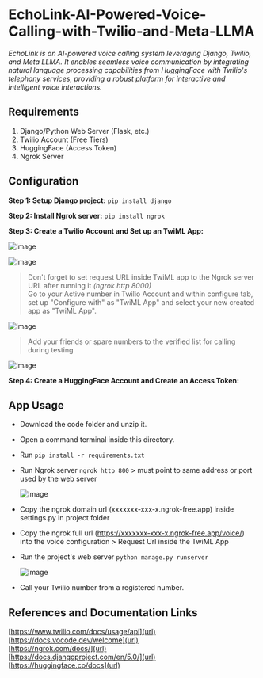 # EchoLink-AI-Powered-Voice-Calling-with-Twilio-and-Meta-LLMA
*EchoLink is an AI-powered voice calling system leveraging Django, Twilio, and Meta LLMA. It enables seamless voice communication 
by integrating natural language processing capabilities from HuggingFace with Twilio's telephony services, 
providing a robust platform for interactive and intelligent voice interactions.*

## Requirements
1. Django/Python Web Server (Flask, etc.)
2. Twilio Account (Free Tiers)
3. HuggingFace (Access Token)
4. Ngrok Server

## Configuration
**Step 1: Setup Django project:** `pip install django`  

**Step 2: Install Ngrok server:** `pip install ngrok`  

**Step 3: Create a Twilio Account and Set up an TwiML App:**  

![image](https://github.com/user-attachments/assets/c4560b74-e0ce-4424-8fda-34e06f5b6792)  

![image](https://github.com/user-attachments/assets/0f13e9c7-7d0d-4963-97b6-e8e79b9fc634)  

> Don't forget to set request URL inside TwiML app to the Ngrok server URL after running it *(ngrok http 8000)*  
> Go to your Active number in Twilio Account and within configure tab, set up "Configure with" as "TwiML App" and select your new created app as "TwiML App".

![image](https://github.com/user-attachments/assets/0321bfd8-57f5-4ed4-b3bd-c3e4d867e453)  

> Add your friends or spare numbers to the verified list for calling during testing

![image](https://github.com/user-attachments/assets/8492cd9d-560f-479a-b959-a6caea412c2e)  


**Step 4: Create a HuggingFace Account and Create an Access Token:**  

## App Usage  
- Download the code folder and unzip it.  
- Open a command terminal inside this directory.  
- Run `pip install -r requirements.txt`
  
- Run Ngrok server `ngrok http 800` > must point to same address or port used by the web server

  ![image](https://github.com/user-attachments/assets/3d7cff19-d36c-4c88-91b7-8efff40c6346)

- Copy the ngrok domain url (xxxxxxx-xxx-x.ngrok-free.app) inside settings.py in project folder  
- Copy the ngrok full url (https://xxxxxxx-xxx-x.ngrok-free.app/voice/) into the voice configuration > Request Url inside the TwiML App
  
- Run the project's web server `python manage.py runserver`

  ![image](https://github.com/user-attachments/assets/3b84254d-b95b-456f-a11e-e65dfc576520)
  

- Call your Twilio number from a registered number.  

## References and Documentation Links  
[https://www.twilio.com/docs/usage/api](url)  
[https://docs.vocode.dev/welcome](url)  
[https://ngrok.com/docs/](url)  
[https://docs.djangoproject.com/en/5.0/](url)  
[https://huggingface.co/docs](url)  
